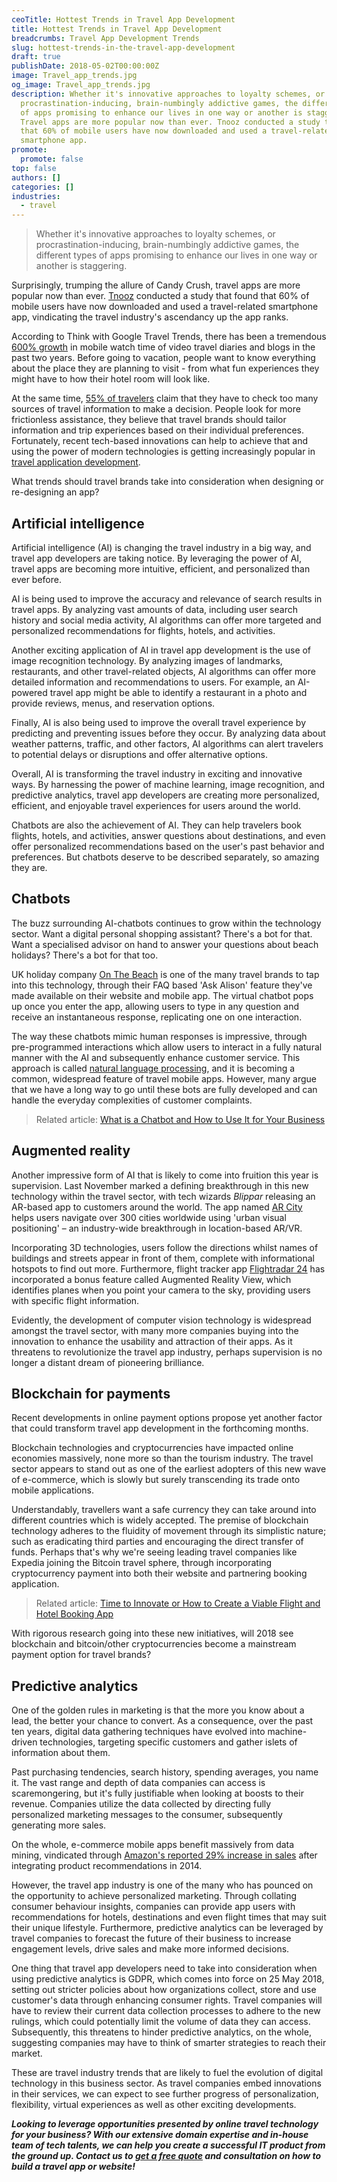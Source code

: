 ```yaml
---
ceoTitle: Hottest Trends in Travel App Development
title: Hottest Trends in Travel App Development
breadcrumbs: Travel App Development Trends
slug: hottest-trends-in-the-travel-app-development
draft: true
publishDate: 2018-05-02T00:00:00Z
image: Travel_app_trends.jpg
og_image: Travel_app_trends.jpg
description: Whether it's innovative approaches to loyalty schemes, or
  procrastination-inducing, brain-numbingly addictive games, the different types
  of apps promising to enhance our lives in one way or another is staggering.
  Travel apps are more popular now than ever. Tnooz conducted a study that found
  that 60% of mobile users have now downloaded and used a travel-related
  smartphone app.
promote:
  promote: false
top: false
authors: []
categories: []
industries:
  - travel
---
```

> Whether it's innovative approaches to loyalty schemes, or procrastination-inducing, brain-numbingly addictive games, the different types of apps promising to enhance our lives in one way or another is staggering.

Surprisingly, trumping the allure of Candy Crush, travel apps are more popular now than ever. <a href="https://www.tnooz.com/article/six-out-of-ten-mobile-users-now-downloading-travel-apps/" rel="nofollow" target="_blank">Tnooz</a> conducted a study that found that 60% of mobile users have now downloaded and used a travel-related smartphone app, vindicating the travel industry's ascendancy up the app ranks.

According to Think with Google Travel Trends, there has been a tremendous <a href="https://www.thinkwithgoogle.com/consumer-insights/consumer-purchase-product-reviews/" rel="nofollow" target="_blank">600% growth</a> in mobile watch time of video travel diaries and blogs in the past two years. Before going to vacation, people want to know everything about the place they are planning to visit - from what fun experiences they might have to how their hotel room will look like.

At the same time, <a href="https://www.thinkwithgoogle.com/consumer-insights/consumer-trends/age-of-assistance-travel-marketing/" rel="nofollow" target="_blank">55% of travelers</a> claim that they have to check too many sources of travel information to make a decision. People look for more frictionless assistance, they believe that travel brands should tailor information and trip experiences based on their individual preferences. Fortunately, recent tech-based innovations can help to achieve that and using the power of modern technologies is getting increasingly popular in [travel application development](https://anadea.info/solutions/travel-app-development).

What trends should travel brands take into consideration when designing or re-designing an app?

## Artificial intelligence
Artificial intelligence (AI) is changing the travel industry in a big way, and travel app developers are taking notice. By leveraging the power of AI, travel apps are becoming more intuitive, efficient, and personalized than ever before.

AI is being used to improve the accuracy and relevance of search results in travel apps. By analyzing vast amounts of data, including user search history and social media activity, AI algorithms can offer more targeted and personalized recommendations for flights, hotels, and activities.

Another exciting application of AI in travel app development is the use of image recognition technology. By analyzing images of landmarks, restaurants, and other travel-related objects, AI algorithms can offer more detailed information and recommendations to users. For example, an AI-powered travel app might be able to identify a restaurant in a photo and provide reviews, menus, and reservation options.

Finally, AI is also being used to improve the overall travel experience by predicting and preventing issues before they occur. By analyzing data about weather patterns, traffic, and other factors, AI algorithms can alert travelers to potential delays or disruptions and offer alternative options.

Overall, AI is transforming the travel industry in exciting and innovative ways. By harnessing the power of machine learning, image recognition, and predictive analytics, travel app developers are creating more personalized, efficient, and enjoyable travel experiences for users around the world.

Chatbots are also the achievement of AI. They can help travelers book flights, hotels, and activities, answer questions about destinations, and even offer personalized recommendations based on the user's past behavior and preferences. But chatbots deserve to be described separately, so amazing they are.

## Chatbots

The buzz surrounding AI-chatbots continues to grow within the technology sector. Want a digital personal shopping assistant? There's a bot for that. Want a specialised advisor on hand to answer your questions about beach holidays? There's a bot for that too.

UK holiday company <a href="https://www.onthebeach.co.uk/" rel="nofollow" target="_blank">On The Beach</a> is one of the many travel brands to tap into this technology, through their FAQ based 'Ask Alison' feature they've made available on their website and mobile app. The virtual chatbot pops up once you enter the app, allowing users to type in any question and receive an instantaneous response, replicating one on one interaction.

The way these chatbots mimic human responses is impressive, through pre-programmed interactions which allow users to interact in a fully natural manner with the AI and subsequently enhance customer service. This approach is called <a href="http://www.mind.ilstu.edu/curriculum/protothinker/natural_language_processing.php" rel="nofollow" target="_blank">natural language processing</a>, and it is becoming a common, widespread feature of travel mobile apps. However, many argue that we have a long way to go until these bots are fully developed and can handle the everyday complexities of customer complaints.

> Related article: [What is a Chatbot and How to Use It for Your Business](https://anadea.info/blog/what-is-a-chatbot-and-how-to-use-it-for-business)

## Augmented reality

Another impressive form of AI that is likely to come into fruition this year is supervision. Last November marked a defining breakthrough in this new technology within the travel sector, with tech wizards *Blippar* releasing an AR-based app to customers around the world. The app named <a href="https://blippar.com/en/resources/blog/2017/11/06/welcome-ar-city-future-maps-and-navigation/" rel="nofollow" target="_blank">AR City</a> helps users navigate over 300 cities worldwide using 'urban visual positioning' – an industry-wide breakthrough in location-based AR/VR.

Incorporating 3D technologies, users follow the directions whilst names of buildings and streets appear in front of them, complete with informational hotspots to find out more. Furthermore, flight tracker app <a href="https://www.flightradar24.com/54,-2/7" rel="nofollow" target="_blank">Flightradar 24</a> has incorporated a bonus feature called Augmented Reality View, which identifies planes when you point your camera to the sky, providing users with specific flight information.

Evidently, the development of computer vision technology is widespread amongst the travel sector, with many more companies buying into the innovation to enhance the usability and attraction of their apps. As it threatens to revolutionize the travel app industry, perhaps supervision is no longer a distant dream of pioneering brilliance.

## Blockchain for payments

Recent developments in online payment options propose yet another factor that could transform travel app development in the forthcoming months.

Blockchain technologies and cryptocurrencies have impacted online economies massively, none more so than the tourism industry. The travel sector appears to stand out as one of the earliest adopters of this new wave of e-commerce, which is slowly but surely transcending its trade onto mobile applications.

Understandably, travellers want a safe currency they can take around into different countries which is widely accepted. The premise of blockchain technology adheres to the fluidity of movement through its simplistic nature; such as eradicating third parties and encouraging the direct transfer of funds. Perhaps that's why we're seeing leading travel companies like Expedia joining the Bitcoin travel sphere, through incorporating cryptocurrency payment into both their website and partnering booking application.

> Related article: [Time to Innovate or How to Create a Viable Flight and Hotel Booking App](https://anadea.info/blog/time-to-innovate-or-how-to-create-a-viable-flight-and-hotel-booking-app)

With rigorous research going into these new initiatives, will 2018 see blockchain and bitcoin/other cryptocurrencies become a mainstream payment option for travel brands?

## Predictive analytics

One of the golden rules in marketing is that the more you know about a lead, the better your chance to convert. As a consequence, over the past ten years, digital data gathering techniques have evolved into machine-driven technologies, targeting specific customers and gather islets of information about them.

Past purchasing tendencies, search history, spending averages, you name it. The vast range and depth of data companies can access is scaremongering, but it's fully justifiable when looking at boosts to their revenue. Companies utilize the data collected by directing fully personalized marketing messages to the consumer, subsequently generating more sales.

On the whole, e-commerce mobile apps benefit massively from data mining, vindicated through <a href="http://rejoiner.com/resources/amazon-recommendations-secret-selling-online/" rel="nofollow" target="_blank">Amazon's reported 29% increase in sales</a> after integrating product recommendations in 2014.

However, the travel app industry is one of the many who has pounced on the opportunity to achieve personalized marketing. Through collating consumer behaviour insights, companies can provide app users with recommendations for hotels, destinations and even flight times that may suit their unique lifestyle. Furthermore, predictive analytics can be leveraged by travel companies to forecast the future of their business to increase engagement levels, drive sales and make more informed decisions.

One thing that travel app developers need to take into consideration when using predictive analytics is GDPR, which comes into force on 25 May 2018, setting out stricter policies about how organizations collect, store and use customer's data through enhancing consumer rights. Travel companies will have to review their current data collection processes to adhere to the new rulings, which could potentially limit the volume of data they can access. Subsequently, this threatens to hinder predictive analytics, on the whole, suggesting companies may have to think of smarter strategies to reach their market.

These are travel industry trends that are likely to fuel the evolution of digital technology in this business sector. As travel companies embed innovations in their services, we can expect to see further progress of personalization, flexibility, virtual experiences as well as other exciting developments.

***Looking to leverage opportunities presented by online travel technology for your business? With our extensive domain expertise and in-house team of tech talents, we can help you create a successful IT product from the ground up. Contact us to [get a free quote](https://anadea.info/free-project-estimate) and consultation on how to build a travel app or website!***
